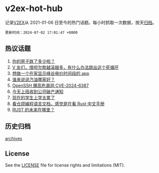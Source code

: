 # v2ex-hot-hub

 记录[V2EX](https://www.v2ex.com/)从 2021-01-06 日至今的热门话题。每小时抓取一次数据，按天[归档](archives)。

`更新时间：2024-07-02 17:01:47 +0800`

## 热议话题

1. [你的房子跌了多少啦？](https://www.v2ex.com/t/1054110)
1. [V 友们，借呗欠款越滚越多，有什么办法跳出这个死循环](https://www.v2ex.com/t/1054134)
1. [想做一个在家显示峰谷电价时间段的 app](https://www.v2ex.com/t/1054219)
1. [谁来说说汽油哪家好？](https://www.v2ex.com/t/1054108)
1. [OpenSSH 爆高危漏洞 CVE-2024-6387](https://www.v2ex.com/t/1054091)
1. [今天上班收到公司破产通知](https://www.v2ex.com/t/1054090)
1. [现在的学生上学太累了](https://www.v2ex.com/t/1054191)
1. [看仓颉编程语言文档，感觉是在看 Rust 中文手册](https://www.v2ex.com/t/1054138)
1. [RUST 的未来在哪里？](https://www.v2ex.com/t/1054155)

## 历史归档

[archives](archives)

## License

See the [LICENSE](LICENSE) file for license rights and limitations (MIT).
